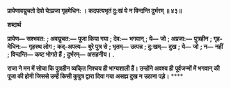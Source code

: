 **प्रायेणावयॢचतो देवो येऽप्रजा गृहमेधिन: ।** **कदपत्यभृतं दु:खं ये न विन्दन्ति दुर्भरम् ॥ ४३॥** 

**शब्दार्थ** 

**प्रायेण—** **सश्भवत:** **; अवयॢचत:—** **पूजा किया गया** **; देव:—** **भगवान्** **; ये—** **जो** **; अप्रजा:—** **पुत्रहीन** **; गृह-मेधिन:—** **गृहस्थ लोग** **;** **कद्-अपत्य—** **बुरे पुत्र से** **; भृतम्—** **उत्पन्न** **; दु:खम्—** **दुख** **; ये—** **जो** **; न—** **नहीं** **; विन्दन्ति—** **कष्ट भोगते हैं** **; दुर्भरम्—** **असहनीय।** **.** 

**राजा ने मन में सोचा कि पुत्रहीन व्यकि्त निश्चय ही भाग्यशाली हैं। उन्होंने अवश्य ही** **पूर्वजन्मों में भगवान् की पूजा की होगी जिससे उन्हें किसी कुपुत्र द्वारा दिया गया असह्य दुख न** **उठाना पड़े।** **** 